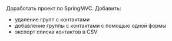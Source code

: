 Доработать проект по SpringMVC. Добавить:
- удаление групп с контактами
- добавление группы с контактами с помощью одной формы
- экспорт списка контактов в СSV
